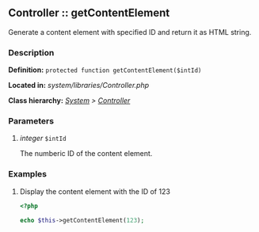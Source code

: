 
Controller :: getContentElement
-------------------------------------------

Generate a content element with specified ID and return it as HTML string.


### Description ###

**Definition:** `protected function getContentElement($intId)`

**Located in:** *system/libraries/Controller.php*

**Class hierarchy:** *[System](../System.php) > [Controller](../Controller.php)*


### Parameters ###

1. *integer* `$intId`

	The numberic ID of the content element.


### Examples ###

1. Display the content element with the ID of 123

	```php
	<?php

	echo $this->getContentElement(123);
	```

